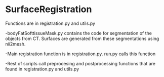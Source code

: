 # SurfaceRegistration


Functions are in registration.py and utils.py

-bodyFatSofttissueMask.py contains the code for segmentation of the objects from CT. Surfaces are generated from these segmentations using nii2mesh.

-Main registration function is in registration.py. run.py calls this function

-Rest of scripts call preprocesing and postprocessing functions that are found in registration.py and utils.py

